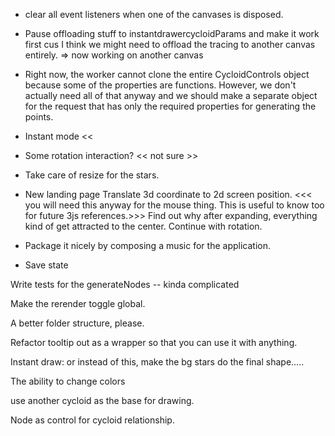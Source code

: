 - clear all event listeners when one of the canvases is disposed.
- Pause offloading stuff to instantdrawercycloidParams and make it work first cus I think we might need to offload the tracing to another canvas entirely. => now working on another canvas

- Right now, the worker cannot clone the entire CycloidControls object because some of the properties are functions. However, we don't actually need all of that anyway and we should make a separate object for the request that has only the required properties for generating the points.

- Instant mode <<
- Some rotation interaction? << not sure >>
- Take care of resize for the stars.

- New landing page
  Translate 3d coordinate to 2d screen position. <<< you will need this anyway for the mouse thing. This is useful to know too for future 3js references.>>>
  Find out why after expanding, everything kind of get attracted to the center.
  Continue with rotation.

- Package it nicely by composing a music for the application.

- Save state

Write tests for the generateNodes -- kinda complicated

Make the rerender toggle global.

A better folder structure, please.

Refactor tooltip out as a wrapper so that you can use it with anything.

Instant draw: or instead of this, make the bg stars do the final shape.....

The ability to change colors

use another cycloid as the base for drawing.

Node as control for cycloid relationship.

